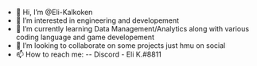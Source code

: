 - 👋 Hi, I’m @Eli-Kalkoken
- 👀 I’m interested in engineering and developement
- 🌱 I’m currently learning Data Management/Analytics along with various coding language and game developement
- 💞️ I’m looking to collaborate on some projects just hmu on social
- 📫 How to reach me: 
-- Discord - Eli K.#8811

<!---
Eli-Kalkoken/Eli-Kalkoken is a ✨ special ✨ repository because its `README.md` (this file) appears on your GitHub profile.
You can click the Preview link to take a look at your changes.
--->
